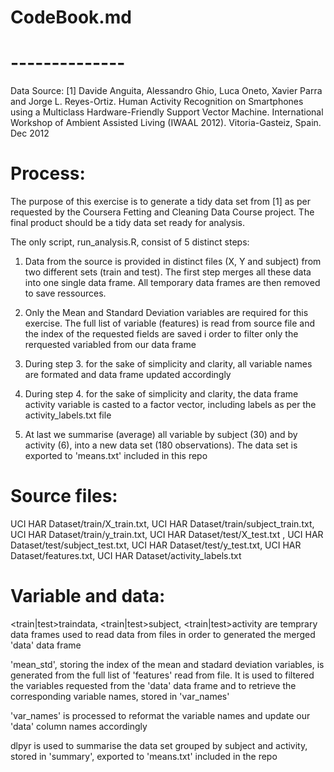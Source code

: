 
# CodeBook.md
# --------------

Data Source: [1] Davide Anguita, Alessandro Ghio, Luca Oneto, Xavier Parra and Jorge L. Reyes-Ortiz. Human Activity Recognition on Smartphones using a Multiclass Hardware-Friendly Support Vector Machine. International Workshop of Ambient Assisted Living (IWAAL 2012). Vitoria-Gasteiz, Spain. Dec 2012

# Process:
The purpose of this exercise is to generate a tidy data set from [1] as per requested by the Coursera Fetting and Cleaning Data Course project. The final product should be a tidy data set ready for analysis.

The only script, run_analysis.R, consist of 5 distinct steps:
1. Data from the source is provided in distinct files (X, Y and subject) from two different sets (train and test). The first step merges all these data into one single data frame. All temporary data frames are then removed to save ressources.

2. Only the Mean and Standard Deviation variables are required for this exercise. The full list of variable (features) is read from source file and the index of the requested fields are saved i order to filter only the rerquested variabled from our data frame

3. During step 3. for the sake of simplicity and clarity, all variable names are formated and data frame updated accordingly

4. During step 4. for the sake of simplicity and clarity, the data frame activity variable is casted to a factor vector, including labels as per the activity_labels.txt file

5. At last we summarise (average) all variable by subject (30) and by activity (6), into a new data set (180 observations). The data set is exported to 'means.txt' included in this repo

# Source files:
UCI HAR Dataset/train/X_train.txt, UCI HAR Dataset/train/subject_train.txt, UCI HAR Dataset/train/y_train.txt, UCI HAR Dataset/test/X_test.txt , UCI HAR Dataset/test/subject_test.txt, UCI HAR Dataset/test/y_test.txt, UCI HAR Dataset/features.txt, UCI HAR Dataset/activity_labels.txt

# Variable and data:
<train|test>traindata, <train|test>subject, <train|test>activity are temprary data frames used to read data from files in order to generated the merged 'data' data frame

'mean_std', storing the index of the mean and stadard deviation variables, is generated from the full list of 'features' read from file. It is used to filtered the variables requested from the 'data' data frame and to retrieve the corresponding variable names, stored in 'var_names'

'var_names' is processed to reformat the variable names and update our 'data' column names accordingly

dlpyr is used to summarise the data set grouped by subject and activity, stored in 'summary', exported to 'means.txt' included in the repo
 	
